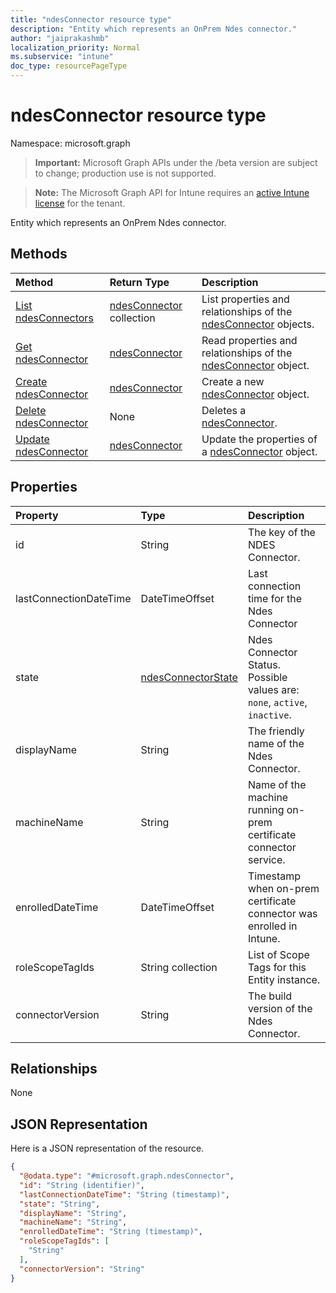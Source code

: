 ```yaml
---
title: "ndesConnector resource type"
description: "Entity which represents an OnPrem Ndes connector."
author: "jaiprakashmb"
localization_priority: Normal
ms.subservice: "intune"
doc_type: resourcePageType
---
```


# ndesConnector resource type

Namespace: microsoft.graph

> **Important:** Microsoft Graph APIs under the /beta version are subject to change; production use is not supported.

> **Note:** The Microsoft Graph API for Intune requires an [active Intune license](https://go.microsoft.com/fwlink/?linkid=839381) for the tenant.

Entity which represents an OnPrem Ndes connector.

## Methods
|Method|Return Type|Description|
|:---|:---|:---|
|[List ndesConnectors](../api/intune-deviceconfig-ndesconnector-list.md)|[ndesConnector](../resources/intune-deviceconfig-ndesconnector.md) collection|List properties and relationships of the [ndesConnector](../resources/intune-deviceconfig-ndesconnector.md) objects.|
|[Get ndesConnector](../api/intune-deviceconfig-ndesconnector-get.md)|[ndesConnector](../resources/intune-deviceconfig-ndesconnector.md)|Read properties and relationships of the [ndesConnector](../resources/intune-deviceconfig-ndesconnector.md) object.|
|[Create ndesConnector](../api/intune-deviceconfig-ndesconnector-create.md)|[ndesConnector](../resources/intune-deviceconfig-ndesconnector.md)|Create a new [ndesConnector](../resources/intune-deviceconfig-ndesconnector.md) object.|
|[Delete ndesConnector](../api/intune-deviceconfig-ndesconnector-delete.md)|None|Deletes a [ndesConnector](../resources/intune-deviceconfig-ndesconnector.md).|
|[Update ndesConnector](../api/intune-deviceconfig-ndesconnector-update.md)|[ndesConnector](../resources/intune-deviceconfig-ndesconnector.md)|Update the properties of a [ndesConnector](../resources/intune-deviceconfig-ndesconnector.md) object.|

## Properties
|Property|Type|Description|
|:---|:---|:---|
|id|String|The key of the NDES Connector.|
|lastConnectionDateTime|DateTimeOffset|Last connection time for the Ndes Connector|
|state|[ndesConnectorState](../resources/intune-deviceconfig-ndesconnectorstate.md)|Ndes Connector Status. Possible values are: `none`, `active`, `inactive`.|
|displayName|String|The friendly name of the Ndes Connector.|
|machineName|String|Name of the machine running on-prem certificate connector service.|
|enrolledDateTime|DateTimeOffset|Timestamp when on-prem certificate connector was enrolled in Intune.|
|roleScopeTagIds|String collection|List of Scope Tags for this Entity instance.|
|connectorVersion|String|The build version of the Ndes Connector.|

## Relationships
None

## JSON Representation
Here is a JSON representation of the resource.
<!-- {
  "blockType": "resource",
  "keyProperty": "id",
  "@odata.type": "microsoft.graph.ndesConnector"
}
-->
``` json
{
  "@odata.type": "#microsoft.graph.ndesConnector",
  "id": "String (identifier)",
  "lastConnectionDateTime": "String (timestamp)",
  "state": "String",
  "displayName": "String",
  "machineName": "String",
  "enrolledDateTime": "String (timestamp)",
  "roleScopeTagIds": [
    "String"
  ],
  "connectorVersion": "String"
}
```